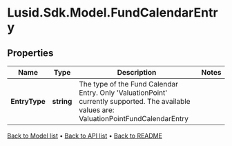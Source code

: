 # Lusid.Sdk.Model.FundCalendarEntry

## Properties

Name | Type | Description | Notes
------------ | ------------- | ------------- | -------------
**EntryType** | **string** | The type of the Fund Calendar Entry. Only &#39;ValuationPoint&#39; currently supported. The available values are: ValuationPointFundCalendarEntry | 

[Back to Model list](../README.md#documentation-for-models) &#8226; [Back to API list](../README.md#documentation-for-api-endpoints) &#8226; [Back to README](../README.md)

